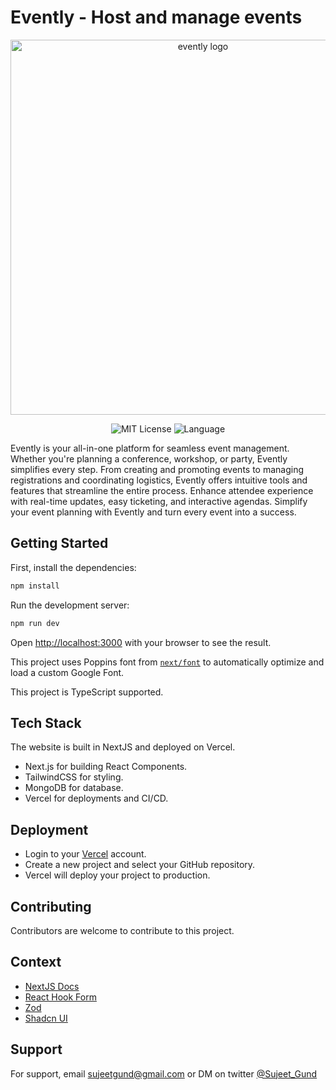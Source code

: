 
# Evently - Host and manage events

<p align="center">
<img src="https://github.com/sujeetgund/evently-next-app/assets/63530146/ba7512b1-01fb-4d27-b4f3-4a6af6ced711" alt="evently logo" width="600" />
</p>


<p align="center">
  <img src="https://img.shields.io/badge/License-MIT-green.svg" alt="MIT License" />
  <img src="https://img.shields.io/github/languages/top/sujeetgund/evently-next-app" alt="Language" />
</p>


Evently is your all-in-one platform for seamless event management. Whether you're planning a conference, workshop, or party, Evently simplifies every step. From creating and promoting events to managing registrations and coordinating logistics, Evently offers intuitive tools and features that streamline the entire process. Enhance attendee experience with real-time updates, easy ticketing, and interactive agendas. Simplify your event planning with Evently and turn every event into a success.

## Getting Started

First, install the dependencies:

```bash
npm install
```

Run the development server:

```bash
npm run dev
```

Open [http://localhost:3000](http://localhost:3000) with your browser to see the result.

This project uses Poppins font from [`next/font`](https://nextjs.org/docs/basic-features/font-optimization) to automatically optimize and load a custom Google Font.

This project is TypeScript supported.



## Tech Stack
The website is built in NextJS and deployed on Vercel.

- Next.js for building React Components.
- TailwindCSS for styling.
- MongoDB for database.
- Vercel for deployments and CI/CD.


## Deployment

- Login to your [Vercel](https://vercel.com) account.
- Create a new project and select your GitHub repository.
- Vercel will deploy your project to production.

## Contributing

Contributors are welcome to contribute to this project.


## Context

- [NextJS Docs](https://nextjs.org/docs)
- [React Hook Form](https://react-hook-form.com/)
- [Zod](https://zod.dev/)
- [Shadcn UI](https://ui.shadcn.com/)

## Support

For support, email sujeetgund@gmail.com or DM on twitter [@Sujeet_Gund](https://twitter.com/Sujeet_Gund)
